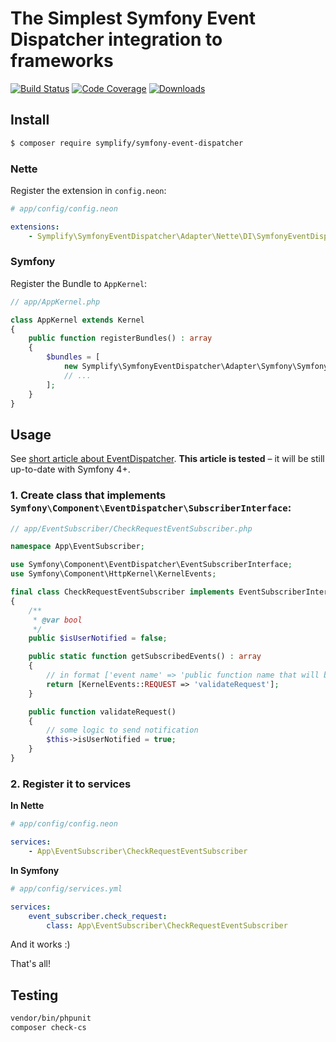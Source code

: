 # The Simplest Symfony Event Dispatcher integration to frameworks

[![Build Status](https://img.shields.io/travis/Symplify/SymfonyEventDispatcher.svg?style=flat-square)](https://travis-ci.org/Symplify/SymfonyEventDispatcher)
[![Code Coverage](https://img.shields.io/scrutinizer/coverage/g/Symplify/SymfonyEventDispatcher.svg?style=flat-square)](https://scrutinizer-ci.com/g/Symplify/SymfonyEventDispatcher)
[![Downloads](https://img.shields.io/packagist/dt/symplify/symfony-event-dispatcher.svg?style=flat-square)](https://packagist.org/packages/symplify/symfony-event-dispatcher)


## Install

```sh
$ composer require symplify/symfony-event-dispatcher
```

### Nette

Register the extension in `config.neon`:

```yaml
# app/config/config.neon

extensions:
	- Symplify\SymfonyEventDispatcher\Adapter\Nette\DI\SymfonyEventDispatcherExtension
```


### Symfony

Register the Bundle to `AppKernel`:

```php
// app/AppKernel.php

class AppKernel extends Kernel
{
    public function registerBundles() : array
    {
        $bundles = [
            new Symplify\SymfonyEventDispatcher\Adapter\Symfony\SymfonyEventDispatcherBundle(), 
            // ...
        ];
    }
}
```


## Usage

See [short article about EventDispatcher](http://pehapkari.cz/blog/2016/12/05/symfony-event-dispatcher).
**This article is tested** &ndash; it will be still up-to-date with Symfony 4+. 


### 1. Create class that implements `Symfony\Component\EventDispatcher\SubscriberInterface`:

```php
// app/EventSubscriber/CheckRequestEventSubscriber.php

namespace App\EventSubscriber;

use Symfony\Component\EventDispatcher\EventSubscriberInterface;
use Symfony\Component\HttpKernel\KernelEvents;

final class CheckRequestEventSubscriber implements EventSubscriberInterface
{
    /**
     * @var bool
     */
    public $isUserNotified = false;

    public static function getSubscribedEvents() : array
    {
        // in format ['event name' => 'public function name that will be called']
        return [KernelEvents::REQUEST => 'validateRequest'];
    }

    public function validateRequest()
    {
        // some logic to send notification
        $this->isUserNotified = true;
    }
}
```

### 2. Register it to services

**In Nette**

```yaml
# app/config/config.neon

services:
    - App\EventSubscriber\CheckRequestEventSubscriber
```

**In Symfony**

```yaml
# app/config/services.yml

services:
    event_subscriber.check_request:
        class: App\EventSubscriber\CheckRequestEventSubscriber
```

And it works :)

That's all!

## Testing

```sh
vendor/bin/phpunit
composer check-cs
```

